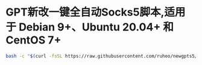 # GPT新改一键全自动Socks5脚本,适用于 Debian 9+、Ubuntu 20.04+ 和 CentOS 7+ 
```bash
bash -c "$(curl -fsSL https://raw.githubusercontent.com/ruheo/newgpts5/main/install_dante.sh)"
```
